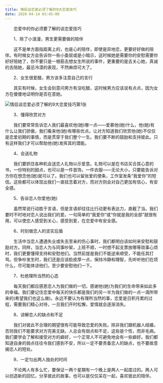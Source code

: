 ```yaml
---
title: 情侣谈恋爱必须了解的9大恋爱技巧
date: 2020-04-14 03:45:00
---
```




　　恋爱中的你必须要了解的谈恋爱技巧

　　1、除了小浪漫，男生更需要做的陪伴

　　这不是单方面指距离上的，也是心的陪伴，即使是异地恋，更要好好做的陪伴。有时候女方会告诉你一些小委屈或是小暗示，这时候她是需要你的安慰需要你好好陪她了，你不要只是一根筋去想女生所说的事件，更重要的是去关心她，真诚的去陪她，最忌冷漠的表现，不然麻烦可大了。

　　2、女生很爱醋，男方该多注意自己的言行

　　其实有时候，女生会刻意问男方有没吃醋，这时候男方应该说有点点，因为女方在傻傻地证明你是否在意她。

![情侣谈恋爱必须了解的9大恋爱技巧第1张](/img/d84e6d0e13e7a93ff0dd31ccb0646cb3.jpg)

　　3、懂得欣赏对方

　　我们要常常告诉恋人我们最喜欢他(她)哪一点——爱慕他(她)什么，他(她)有什么让我们骄傲，我们看来他(她)有哪些优点。让对方知道我们欣赏他(她)不仅仅是恋爱初期的事情，而是贯穿于我们整个一生。我们要不断的鼓励和支持彼此。只有这样我们才可以帮助他(她)发挥其的潜能。

　　4、会送礼物

　　我们要抓住各种机会送恋人礼物以示爱意。礼物可以是在书店买合其心意的书，一份特别的甜点，也可以是一件首饰，一件衣服——无论大小，只要能告诉对方你在想念他(她)就可以了。我们也可以留张爱的便条，工作室发条“我爱你”的短信。这些都可以体现出我们一直挂念着对方，而对方则会对自己更加有信心，有安全感。

　　5、告诉恋人你爱他(她)

　　虽然常说行动胜于言语，但是言语却往往比行动更有表达力，直截了当。我们要时不时地对恋人说出我们的爱。一句简单的“我爱你”或“你就是我的全部”就很有用，可以使恋人感受到关心，感受到爱，在恋爱中有安全感。

　　6、时刻做恋人的坚实后盾

　　生活中当恋人遭遇失业或失去至亲的伤心事时，我们都明白该如何来安慰和鼓励对方。同样，当恋人为与同事吵架，上班不顺，一时想不起支票放哪等琐事心烦时，我们更要懂得支持和安慰他们。当然前提是我们不能逆来顺受，不能任其打骂。但争吵发生时，我们还是应该脸皮厚一点，保持冷静和理智，先听听他们在烦什么，尽可能体谅他们，至少要安慰他们一下。

　　7、杜绝理所当然的心态

　　每天我们都应感恩恋人为我们做的一切，感谢他(她)为我们的生命带来如此多的幸福。我们要记住恋爱中每天的快乐都是我们的另一半为我们做的一点一滴所带来的(希望我们也这么做)。永远不要认为有理所当然的事，恋爱是日积月累的过程，需要我们精心对待，一旦我们开时松懈，爱情就会逐渐消失。

　　8、谅解恋人的缺点和不足

　　我们对彼此不合理的期望很有可能导致恋爱的失败。除非我们跟机器人结婚，否则我们不能要求对方完美无缺。人总会有弱点和不足，这些是个性，而非毛病。我们要学会了解和接受对方的癖好，一个正常人不可避免地会有一些癖好。我们都知道自身的弱点往往令我们感到不安，所以一定不要责备恋人的缺点，也不要故意揭恋人的短处。

　　9、一定匀出两人独处的时间

　　不论两人有多么忙，要保证一两个星期有一个晚上是两人一起度过的。两人可以创造新的回忆，分享彼此的故事，也可以是仅仅呆在一起，喜欢彼此的陪伴。